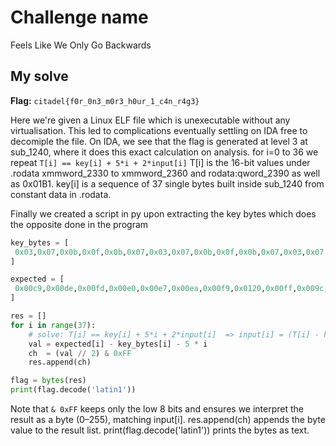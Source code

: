 # Challenge name
Feels Like We Only Go Backwards

## My solve
**Flag:** `citadel{f0r_0n3_m0r3_h0ur_1_c4n_r4g3}`

Here we're given a Linux ELF file which is unexecutable without any virtualisation. This led to complications eventually settling on IDA free to decomiple the file. On IDA, we see that the flag is generated at level 3 at sub_1240, where it does this exact calculation on analysis.
for i=0 to 36 we repeat 
`T[i] == key[i] + 5*i + 2*input[i]`
T[i] is the 16-bit values under .rodata xmmword_2330 to xmmword_2360 and rodata:qword_2390 as well as 0x01B1.
key[i] is a sequence of 37 single bytes built inside sub_1240 from constant data in .rodata.

Finally we created a script in py upon extracting the key bytes which does the opposite done in the program

```py
key_bytes = [
 0x03,0x07,0x0b,0x0f,0x0b,0x07,0x03,0x07,0x0b,0x0f,0x0b,0x07,0x03,0x07,0x0b,0x0f,0x0b,0x07,0x03,0x07,0x0b,0x0f,0x0b,0x07,0x03,0x07,0x0b,0x0f,0x0b,0x07,0x03,0x07,0x0b,0x0f,0x0b,0x07,0x03
]

expected = [
 0x00c9,0x00de,0x00fd,0x00e0,0x00e7,0x00ea,0x00f9,0x0120,0x00ff,0x009c,0x0121,0x00fc,0x009f,0x0124,0x0009,0x00ff,0x0164,0x00d9,0x0148,0x012d,0x00cc,0x0141,0x00bc,0x0135,0x0160,0x0175,0x0010,0x015d,0x0154,0x00ef,0x0142,0x015f,0x000f,0x000b,0x0007,0x0003,0x01b1
]

res = []
for i in range(37):
    # solve: T[i] == key[i] + 5*i + 2*input[i]  => input[i] = (T[i] - key[i] - 5*i) // 2
    val = expected[i] - key_bytes[i] - 5 * i
    ch  = (val // 2) & 0xFF
    res.append(ch)

flag = bytes(res)
print(flag.decode('latin1'))
```

Note that `& 0xFF` keeps only the low 8 bits and ensures we interpret the result as a byte (0–255), matching input[i].
res.append(ch) appends the byte value to the result list. 
print(flag.decode('latin1')) prints the bytes as text.